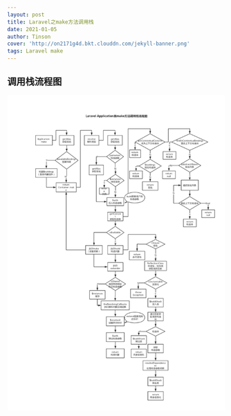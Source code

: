```yaml
---
layout: post
title: Laravel之make方法调用栈
date: 2021-01-05
author: Tinson
cover: 'http://on2171g4d.bkt.clouddn.com/jekyll-banner.png'
tags: Laravel make
---
```


## 调用栈流程图
![调用栈流程图](/assets/img/make.jpg)